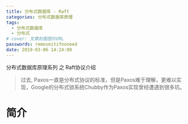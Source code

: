 ```yaml
---
title: 分布式数据库 - Raft
categories: 分布式数据库原理
tags:
  - 分布式数据库
  - 分布式
# cover: 文章封面图片URL
passwords: removeitifnoneed
date: 2019-03-06 14:24:09
---
```

分布式数据库原理系列 之 Raft协议介绍
<!-- more -->
> 过去, Paxos一直是分布式协议的标准，但是Paxos难于理解，更难以实现，Google的分布式锁系统Chubby作为Paxos实现曾经遭遇到很多坑。
# 简介
